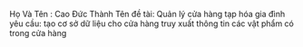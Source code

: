 Họ Và Tên : Cao Đức Thành
Tên đề tài: Quản lý cửa hàng tạp hóa gia đình
yêu cầu: 
tạo cơ sở dữ liệu cho cửa hàng
truy xuất thông tin các vật phẩm có trong cửa hàng
